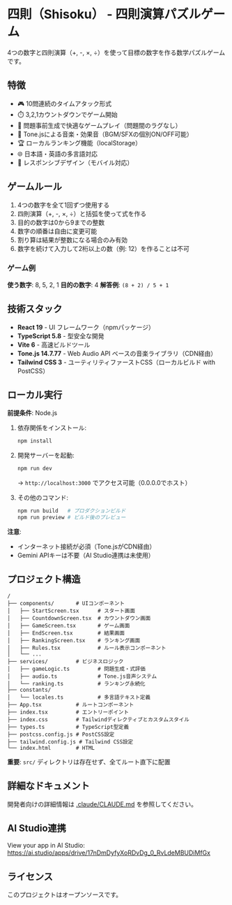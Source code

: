 # 四則（Shisoku） - 四則演算パズルゲーム

4つの数字と四則演算（+, -, ×, ÷）を使って目標の数字を作る数学パズルゲームです。

## 特徴

- 🎮 10問連続のタイムアタック形式
- ⏱️ 3,2,1カウントダウンでゲーム開始
- 🚀 問題事前生成で快適なゲームプレイ（問題間のラグなし）
- 🎵 Tone.jsによる音楽・効果音（BGM/SFXの個別ON/OFF可能）
- 🏆 ローカルランキング機能（localStorage）
- 🌐 日本語・英語の多言語対応
- 📱 レスポンシブデザイン（モバイル対応）

## ゲームルール

1. 4つの数字を全て1回ずつ使用する
2. 四則演算（+, -, ×, ÷）と括弧を使って式を作る
3. 目的の数字は0から9までの整数
4. 数字の順番は自由に変更可能
5. 割り算は結果が整数になる場合のみ有効
6. 数字を続けて入力して2桁以上の数（例: 12）を作ることは不可

### ゲーム例

**使う数字**: 8, 5, 2, 1
**目的の数字**: 4
**解答例**: `(8 + 2) / 5 + 1`

## 技術スタック

- **React 19** - UI フレームワーク（npmパッケージ）
- **TypeScript 5.8** - 型安全な開発
- **Vite 6** - 高速ビルドツール
- **Tone.js 14.7.77** - Web Audio API ベースの音楽ライブラリ（CDN経由）
- **Tailwind CSS 3** - ユーティリティファーストCSS（ローカルビルド with PostCSS）

## ローカル実行

**前提条件**: Node.js

1. 依存関係をインストール:
   ```bash
   npm install
   ```

2. 開発サーバーを起動:
   ```bash
   npm run dev
   ```
   → `http://localhost:3000` でアクセス可能（0.0.0.0でホスト）

3. その他のコマンド:
   ```bash
   npm run build   # プロダクションビルド
   npm run preview # ビルド後のプレビュー
   ```

**注意**:
- インターネット接続が必須（Tone.jsがCDN経由）
- Gemini APIキーは不要（AI Studio連携は未使用）

## プロジェクト構造

```
/
├── components/       # UIコンポーネント
│   ├── StartScreen.tsx      # スタート画面
│   ├── CountdownScreen.tsx  # カウントダウン画面
│   ├── GameScreen.tsx       # ゲーム画面
│   ├── EndScreen.tsx        # 結果画面
│   ├── RankingScreen.tsx    # ランキング画面
│   ├── Rules.tsx            # ルール表示コンポーネント
│   └── ...
├── services/         # ビジネスロジック
│   ├── gameLogic.ts         # 問題生成・式評価
│   ├── audio.ts             # Tone.js音声システム
│   └── ranking.ts           # ランキング永続化
├── constants/
│   └── locales.ts           # 多言語テキスト定義
├── App.tsx           # ルートコンポーネント
├── index.tsx         # エントリーポイント
├── index.css         # Tailwindディレクティブとカスタムスタイル
├── types.ts          # TypeScript型定義
├── postcss.config.js # PostCSS設定
├── tailwind.config.js # Tailwind CSS設定
└── index.html        # HTML
```

**重要**: `src/` ディレクトリは存在せず、全てルート直下に配置

## 詳細なドキュメント

開発者向けの詳細情報は [.claude/CLAUDE.md](.claude/CLAUDE.md) を参照してください。

## AI Studio連携

View your app in AI Studio: https://ai.studio/apps/drive/17nDmDyfyXoRDvDg_0_RvLdeMBUDiMfGx

## ライセンス

このプロジェクトはオープンソースです。

